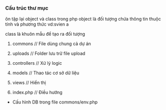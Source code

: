 ### Cấu trúc thư mục
ôn tập lại object và class trong php
object là đối tượng chứa thông tin thuộc tính và phương thức 
vd:svien a


class là khuôn mẫu để tạo ra đối tượng
1. commons // File dùng chung cả dự án
2. uploads // Folder lưu trữ file upload

3. controllers // Xử lý logic
4. models // Thao tác cơ sở dữ liệu
5. views // Hiển thị
6. index.php // Điều hướng


- Cấu hình DB trong file commons/env.php